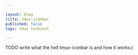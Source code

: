 ```yaml
---

layout: blog
title: tmux-iconbar
published: false
tags: tmux terminal

---
```


TODO write what the hell tmux-iconbar is and how it works:)
